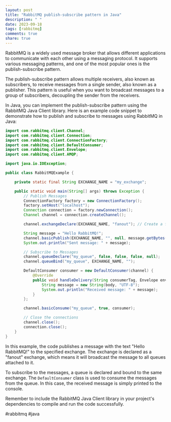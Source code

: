 ```yaml
---
layout: post
title: "RabbitMQ publish-subscribe pattern in Java"
description: " "
date: 2023-09-18
tags: [rabbitmq]
comments: true
share: true
---
```


RabbitMQ is a widely used message broker that allows different applications to communicate with each other using a messaging protocol. It supports various messaging patterns, and one of the most popular ones is the publish-subscribe pattern.

The publish-subscribe pattern allows multiple receivers, also known as subscribers, to receive messages from a single sender, also known as a publisher. This pattern is useful when you want to broadcast messages to a group of subscribers, decoupling the sender from the receivers.

In Java, you can implement the publish-subscribe pattern using the RabbitMQ Java Client library. Here is an example code snippet to demonstrate how to publish and subscribe to messages using RabbitMQ in Java:

```java
import com.rabbitmq.client.Channel;
import com.rabbitmq.client.Connection;
import com.rabbitmq.client.ConnectionFactory;
import com.rabbitmq.client.DefaultConsumer;
import com.rabbitmq.client.Envelope;
import com.rabbitmq.client.AMQP;

import java.io.IOException;

public class RabbitMQExample {

    private static final String EXCHANGE_NAME = "my_exchange";

    public static void main(String[] args) throws Exception {
        // Publish Messages
        ConnectionFactory factory = new ConnectionFactory();
        factory.setHost("localhost");
        Connection connection = factory.newConnection();
        Channel channel = connection.createChannel();

        channel.exchangeDeclare(EXCHANGE_NAME, "fanout"); // Create a fanout exchange

        String message = "Hello RabbitMQ!";
        channel.basicPublish(EXCHANGE_NAME, "", null, message.getBytes());
        System.out.println("Sent message: " + message);

        // Subscribe to Messages
        channel.queueDeclare("my_queue", false, false, false, null);
        channel.queueBind("my_queue", EXCHANGE_NAME, "");

        DefaultConsumer consumer = new DefaultConsumer(channel) {
            @Override
            public void handleDelivery(String consumerTag, Envelope envelope, AMQP.BasicProperties properties, byte[] body) throws IOException {
                String message = new String(body, "UTF-8");
                System.out.println("Received message: " + message);
            }
        };

        channel.basicConsume("my_queue", true, consumer);

        // Close the connections
        channel.close();
        connection.close();
    }
}
```

In this example, the code publishes a message with the text "Hello RabbitMQ!" to the specified exchange. The exchange is declared as a "fanout" exchange, which means it will broadcast the message to all queues attached to it.

To subscribe to the messages, a queue is declared and bound to the same exchange. The `DefaultConsumer` class is used to consume the messages from the queue. In this case, the received message is simply printed to the console.

Remember to include the RabbitMQ Java Client library in your project's dependencies to compile and run the code successfully.

#rabbitmq #java
